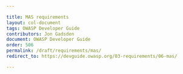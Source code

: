 ```yaml
---

title: MAS requirements
layout: col-document
tags: OWASP Developer Guide
contributors: Jon Gadsden
document: OWASP Developer Guide
order: 506
permalink: /draft/requirements/mas/
redirect_to: https://devguide.owasp.org/03-requirements/06-mas/

---
```

